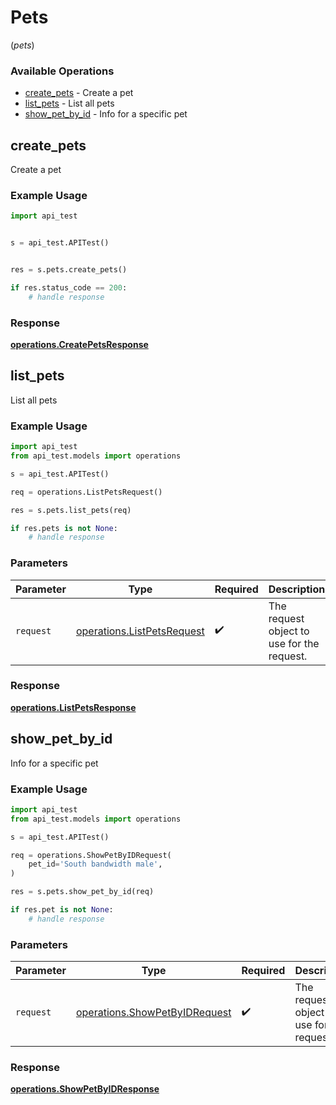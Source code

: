 # Pets
(*pets*)

### Available Operations

* [create_pets](#create_pets) - Create a pet
* [list_pets](#list_pets) - List all pets
* [show_pet_by_id](#show_pet_by_id) - Info for a specific pet

## create_pets

Create a pet

### Example Usage

```python
import api_test


s = api_test.APITest()


res = s.pets.create_pets()

if res.status_code == 200:
    # handle response
```


### Response

**[operations.CreatePetsResponse](../../models/operations/createpetsresponse.md)**


## list_pets

List all pets

### Example Usage

```python
import api_test
from api_test.models import operations

s = api_test.APITest()

req = operations.ListPetsRequest()

res = s.pets.list_pets(req)

if res.pets is not None:
    # handle response
```

### Parameters

| Parameter                                                                | Type                                                                     | Required                                                                 | Description                                                              |
| ------------------------------------------------------------------------ | ------------------------------------------------------------------------ | ------------------------------------------------------------------------ | ------------------------------------------------------------------------ |
| `request`                                                                | [operations.ListPetsRequest](../../models/operations/listpetsrequest.md) | :heavy_check_mark:                                                       | The request object to use for the request.                               |


### Response

**[operations.ListPetsResponse](../../models/operations/listpetsresponse.md)**


## show_pet_by_id

Info for a specific pet

### Example Usage

```python
import api_test
from api_test.models import operations

s = api_test.APITest()

req = operations.ShowPetByIDRequest(
    pet_id='South bandwidth male',
)

res = s.pets.show_pet_by_id(req)

if res.pet is not None:
    # handle response
```

### Parameters

| Parameter                                                                      | Type                                                                           | Required                                                                       | Description                                                                    |
| ------------------------------------------------------------------------------ | ------------------------------------------------------------------------------ | ------------------------------------------------------------------------------ | ------------------------------------------------------------------------------ |
| `request`                                                                      | [operations.ShowPetByIDRequest](../../models/operations/showpetbyidrequest.md) | :heavy_check_mark:                                                             | The request object to use for the request.                                     |


### Response

**[operations.ShowPetByIDResponse](../../models/operations/showpetbyidresponse.md)**

